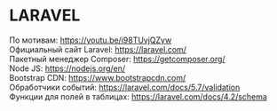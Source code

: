 # LARAVEL

По мотивам:                   https://youtu.be/i98TUvjQZyw  </br>
Официальный сайт Laravel:     https://laravel.com/          </br>
Пакетный менеджер Composer:   https://getcomposer.org/      </br>
Node JS:                      https://nodejs.org/en/        </br>
Bootstrap CDN:                https://www.bootstrapcdn.com/ </br>
Обработчики событий:          https://laravel.com/docs/5.7/validation </br>
Функции для полей в таблицах: https://laravel.com/docs/4.2/schema
